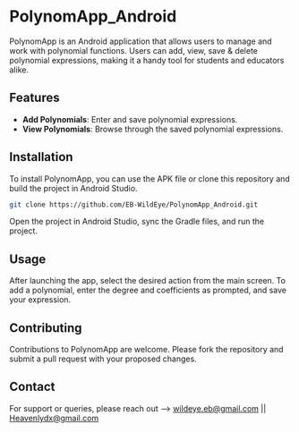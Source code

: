 # PolynomApp_Android

PolynomApp is an Android application that allows users to manage and work with polynomial functions. Users can add, view, save & delete polynomial expressions, making it a handy tool for students and educators alike.


## Features

- **Add Polynomials**: Enter and save polynomial expressions.
- **View Polynomials**: Browse through the saved polynomial expressions.


## Installation

To install PolynomApp, you can use the APK file or clone this repository and build the project in Android Studio.

```bash
git clone https://github.com/EB-WildEye/PolynomApp_Android.git
```
Open the project in Android Studio, sync the Gradle files, and run the project.


## Usage
After launching the app, select the desired action from the main screen. To add a polynomial, enter the degree and coefficients as prompted, and save your expression.


## Contributing
Contributions to PolynomApp are welcome. Please fork the repository and submit a pull request with your proposed changes.

## Contact
For support or queries, please reach out -->  wildeye.eb@gmail.com  ||  Heavenlydx@gmail.com

